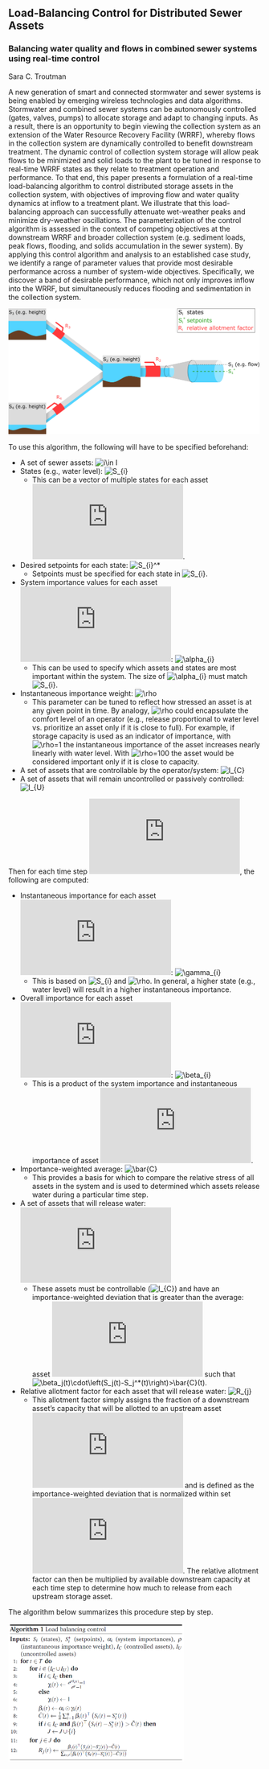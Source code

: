 ## Load-Balancing Control for Distributed Sewer Assets
### Balancing water quality and flows in combined sewer systems using real-time control
Sara C. Troutman

A new generation of smart and connected stormwater and sewer systems is being enabled by emerging wireless technologies and data algorithms. 
Stormwater and combined sewer systems can be autonomously controlled (gates, valves, pumps) to allocate storage and adapt to changing inputs. 
As a result, there is an opportunity to begin viewing the collection system as an extension of the Water Resource Recovery Facility (WRRF), whereby flows in the collection system are dynamically controlled to benefit downstream treatment. 
The dynamic control of collection system storage will allow peak flows to be minimized and solid loads to the plant to be tuned in response to real-time WRRF states as they relate to treatment operation and performance. 
To that end, this paper presents a formulation of a real-time load-balancing algorithm to control distributed storage assets in the collection system, with objectives of improving flow and water quality dynamics at inflow to a treatment plant. 
We illustrate that this load-balancing approach can successfully attenuate wet-weather peaks and minimize dry-weather oscillations. 
The parameterization of the control algorithm is assessed in the context of competing objectives at the downstream WRRF and broader collection system (e.g. sediment loads, peak flows, flooding, and solids accumulation in the sewer system). 
By applying this control algorithm and analysis to an established case study, we identify a range of parameter values that provide most desirable performance across a number of system-wide objectives. 
Specifically, we discover a band of desirable performance, which not only improves inflow into the WRRF, but simultaneously reduces flooding and sedimentation in the collection system. 

<img src="https://github.com/stroutm/LBCsewer/blob/master/images/LBCsummary.png" alt="LBCsummary" width="500"/>

To use this algorithm, the following will have to be specified beforehand:
- A set of sewer assets: ![i\in I](https://latex.codecogs.com/gif.latex?i\in&space;I)
- States (e.g., water level): ![S_{i}](https://latex.codecogs.com/gif.latex?S_{i})
  - This can be a vector of multiple states for each asset ![i](https://latex.codecogs.com/gif.latex?i).
- Desired setpoints for each state: ![S_{i}^*](https://latex.codecogs.com/gif.latex?S_{i}^*)
  - Setpoints must be specified for each state in ![S_{i}](https://latex.codecogs.com/gif.latex?S_{i}).
- System importance values for each asset ![i](https://latex.codecogs.com/gif.latex?i): ![\alpha_{i}](https://latex.codecogs.com/gif.latex?\alpha_{i})
  - This can be used to specify which assets and states are most important within the system. The size of ![\alpha_{i}](https://latex.codecogs.com/gif.latex?\alpha_{i}) must match ![S_{i}](https://latex.codecogs.com/gif.latex?S_{i}).
- Instantaneous importance weight: ![\rho](https://latex.codecogs.com/gif.latex?\rho)
  - This parameter can be tuned to reflect how stressed an asset is at any given point in time. By analogy, ![\rho](https://latex.codecogs.com/gif.latex?\rho) could encapsulate the comfort level of an operator (e.g., release proportional to water
level vs. prioritize an asset only if it is close to full). For example, if storage capacity is used as an indicator of importance, with
![\rho=1](https://latex.codecogs.com/gif.latex?\rho=1) the instantaneous importance of the asset increases nearly
linearly with water level. With ![\rho=100](https://latex.codecogs.com/gif.latex?\rho=100) the asset would be considered important only if it is close to capacity.
- A set of assets that are controllable by the operator/system: ![I_{C}](https://latex.codecogs.com/gif.latex?I_{C})
- A set of assets that will remain uncontrolled or passively controlled: ![I_{U}](https://latex.codecogs.com/gif.latex?I_{U})

Then for each time step ![t](https://latex.codecogs.com/gif.latex?t), the following are computed:
- Instantaneous importance for each asset ![i](https://latex.codecogs.com/gif.latex?i): ![\gamma_{i}](https://latex.codecogs.com/gif.latex?\gamma_{i})
  - This is based on ![S_{i}](https://latex.codecogs.com/gif.latex?S_{i}) and ![\rho](https://latex.codecogs.com/gif.latex?\rho). In general, a higher state (e.g., water level) will result in a higher instantaneous importance.
- Overall importance for each asset ![i](https://latex.codecogs.com/gif.latex?i): ![\beta_{i}](https://latex.codecogs.com/gif.latex?\beta_{i})
  - This is a product of the system importance and instantaneous importance of asset ![i](https://latex.codecogs.com/gif.latex?i).
- Importance-weighted average: ![\bar{C}](https://latex.codecogs.com/gif.latex?\bar{C})
  - This provides a basis for which to compare the relative stress of all assets in the system and is used to determined which assets release water during a particular time step.
- A set of assets that will release water: ![J](https://latex.codecogs.com/gif.latex?J)
  - These assets must be controllable (![I_{C}](https://latex.codecogs.com/gif.latex?I_{C})) and have an importance-weighted deviation that is greater than the average: asset ![j](https://latex.codecogs.com/gif.latex?j) such that ![\beta_j(t)\cdot\left(S_j(t)-S_j^*(t)\right)>\bar{C}(t)](https://latex.codecogs.com/gif.latex?\beta_j(t)\cdot\left(S_j(t)-S_j^*(t)\right)>\bar{C}(t)).
- Relative allotment factor for each asset that will release water: ![R_{j}](https://latex.codecogs.com/gif.latex?R_{j})
  - This allotment factor simply assigns the fraction of a downstream asset’s capacity that will be allotted to an upstream asset ![j](https://latex.codecogs.com/gif.latex?j) and is defined as the importance-weighted deviation that is normalized within set ![J](https://latex.codecogs.com/gif.latex?J).
The relative allotment factor can then be multiplied by available downstream capacity at each time step to determine how much to release from each upstream storage asset.

The algorithm below summarizes this procedure step by step.

<img src="https://github.com/stroutm/LBCsewer/blob/master/images/algorithm.PNG" alt="algorithm" width="350"/>
